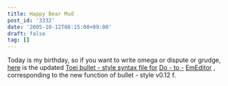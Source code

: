 ```yaml
---
title: Happy Bear Mud
post_id: '3332'
date: '2005-10-12T08:15:00+09:00'
draft: false
tag: []
---
```


Today is my birthday, so if you want to write omega or dispute or grudge, [here](https://twitter.com/danmaq) is the updated [Toei bullet - style syntax file for](/emeditor-danmakufu) [Do - to -](https://twitter.com/danmaq) [EmEditor](/emeditor-danmakufu) , corresponding to the new function of bullet - style v0.12 f.